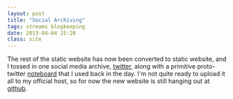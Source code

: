 ```yaml
---
layout: post
title: "Social Archiving"
tags: streams blogkeeping
date: 2013-04-04 15:28
class: site
---
```

The rest of the static website has now been converted to static website, and I tossed in one social media archive, [twitter](/stream/tweets/), along with a primitive proto-twitter [noteboard](/stream/notes/) that I used back in the day.  I'm not quite ready to upload it all to my official host, so for now the new website is still hanging out at [github](http://mcdemarco.github.com).

